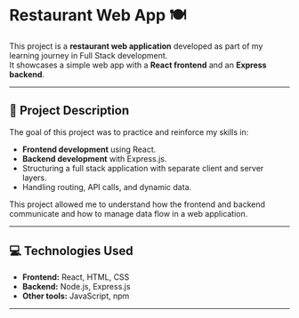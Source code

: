 # Restaurant Web App 🍽️

This project is a **restaurant web application** developed as part of my learning journey in Full Stack development.  
It showcases a simple web app with a **React frontend** and an **Express backend**.

---

## 📝 Project Description

The goal of this project was to practice and reinforce my skills in:

- **Frontend development** using React.  
- **Backend development** with Express.js.  
- Structuring a full stack application with separate client and server layers.  
- Handling routing, API calls, and dynamic data.  

This project allowed me to understand how the frontend and backend communicate and how to manage data flow in a web application.

---

## 💻 Technologies Used

- **Frontend:** React, HTML, CSS  
- **Backend:** Node.js, Express.js  
- **Other tools:** JavaScript, npm  

---
